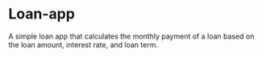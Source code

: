 # Loan-app
A simple loan app that calculates the monthly payment of a loan based on the loan amount, interest rate, and loan term.
